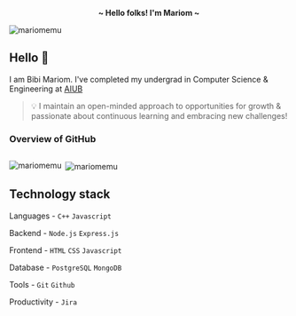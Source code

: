 <p align="center">
  <strong>~ Hello folks! I'm Mariom ~</strong>
</p>


<p align="left"> <img src="https://komarev.com/ghpvc/?username=mariomemu&label=Profile%20views&color=0e75b6&style=flat" alt="mariomemu" /> </p>

## Hello 👋

I am Bibi Mariom. I've completed my undergrad in Computer Science & Engineering at [AIUB](https://www.aiub.edu/)

> 💡 I maintain an open-minded approach to opportunities for growth & passionate about continuous learning and embracing new challenges!

 <h3 align="left">Overview of GitHub</h3>

## <p align="left">
<p><img align="left" src="https://github-readme-stats.vercel.app/api/top-langs?username=mariomemu&show_icons=true&locale=en&layout=compact&cache_bust=true" alt="mariomemu" /></p>

<p>&nbsp;<img align="center" src="https://github-readme-stats.vercel.app/api?username=mariomemu&show_icons=true&locale=en&cache_bust=true" alt="mariomemu" /></p>


## Technology stack
Languages -  `C++` `Javascript` 

Backend -  `Node.js` `Express.js`

Frontend - `HTML` `CSS` `Javascript`

Database -  `PostgreSQL` `MongoDB`

Tools -   `Git` `Github` 

Productivity -  `Jira `


















<!--
**MariomEmu/MariomEmu** is a ✨ _special_ ✨ repository because its `README.md` (this file) appears on your GitHub profile.

Here are some ideas to get you started:

- 🔭 I’m currently working on ...
- 🌱 I’m currently learning ...
- 👯 I’m looking to collaborate on ...
- 🤔 I’m looking for help with ...
- 💬 Ask me about ...
- 📫 How to reach me: ...
- 😄 Pronouns: ...
- ⚡ Fun fact: ...
-->

